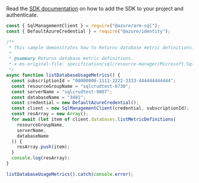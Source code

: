Read the [SDK documentation](https://github.com/Azure/azure-sdk-for-js/blob/%40azure%2Farm-sql_9.0.1/sdk/sql/arm-sql/README.md) on how to add the SDK to your project and authenticate.

```javascript
const { SqlManagementClient } = require("@azure/arm-sql");
const { DefaultAzureCredential } = require("@azure/identity");

/**
 * This sample demonstrates how to Returns database metric definitions.
 *
 * @summary Returns database metric definitions.
 * x-ms-original-file: specification/sql/resource-manager/Microsoft.Sql/stable/2014-04-01/examples/DatabaseMetricsDefinitionsList.json
 */
async function listDatabaseUsageMetrics() {
  const subscriptionId = "00000000-1111-2222-3333-444444444444";
  const resourceGroupName = "sqlcrudtest-6730";
  const serverName = "sqlcrudtest-9007";
  const databaseName = "3481";
  const credential = new DefaultAzureCredential();
  const client = new SqlManagementClient(credential, subscriptionId);
  const resArray = new Array();
  for await (let item of client.databases.listMetricDefinitions(
    resourceGroupName,
    serverName,
    databaseName
  )) {
    resArray.push(item);
  }
  console.log(resArray);
}

listDatabaseUsageMetrics().catch(console.error);
```
